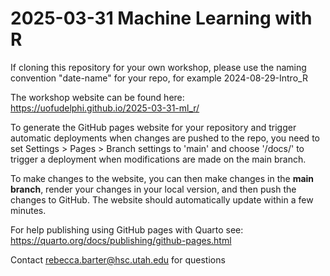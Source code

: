 # 2025-03-31 Machine Learning with R

If cloning this repository for your own workshop, please use the naming convention "date-name" for your repo, for example 2024-08-29-Intro_R

The workshop website can be 
found here: https://uofudelphi.github.io/2025-03-31-ml_r/

To generate the GitHub pages website for your repository and trigger automatic deployments when changes are pushed to the repo, you need to set Settings > Pages > Branch settings to 'main' and choose '/docs/' to trigger a deployment when modifications are made on the main branch.

To make changes to the website, you can then make changes in the **main branch**, render your changes in your local version, and then push the changes to GitHub. The website should automatically update within a few minutes. 

For help publishing using GitHub pages with Quarto see: https://quarto.org/docs/publishing/github-pages.html

Contact rebecca.barter@hsc.utah.edu for questions

